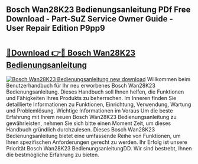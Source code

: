 ## Bosch Wan28K23 Bedienungsanleitung PDf Free Download - Part-SuZ Service Owner Guide - User Repair Edition P9pp9

# <h2><a href="http://df450xa.blite.top/?on=Bosch+Wan28K23+Bedienungsanleitung">🔗Download 👉🔴 Bosch Wan28K23 Bedienungsanleitung</a></h2>

[![Bosch Wan28K23 Bedienungsanleitung new download](https://i.imgur.com/lujVjoI.png)](http://df450xa.blite.top/?on=Bosch+Wan28K23+Bedienungsanleitung)
Willkommen beim Benutzerhandbuch für Ihr neu erworbenes Bosch Wan28K23 Bedienungsanleitung. Dieses Handbuch soll Ihnen helfen, die Funktionen und Fähigkeiten Ihres Produkts zu beherrschen. Im Inneren finden Sie detaillierte Informationen zu Funktionen, Einrichtung, Verwendung, Wartung und Problemlösung. Wichtige Informationen im Voraus Um die beste Erfahrung mit Ihrem neuen Bosch Wan28K23 Bedienungsanleitung zu gewährleisten, nehmen Sie sich bitte einen Moment Zeit, um dieses Handbuch gründlich durchzulesen. Dieses Bosch Wan28K23 Bedienungsanleitung bietet eine umfassende Reihe von Funktionen, um Ihren spezifischen Anforderungen gerecht zu werden. Ihr Erfolg ist unsere Priorität Bosch Wan28K23 BedienungsanleitungDD. Wir sind bestrebt, Ihnen die bestmögliche Erfahrung zu bieten.
